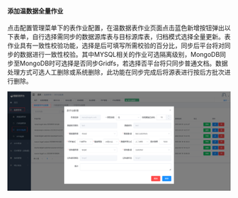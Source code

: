 

#### 			添加温数据全量作业

​	点击配置管理菜单下的表作业配置，在温数据表作业页面点击蓝色新增按钮弹出以下表单，自行选择需同步的数据源库表与目标源库表，归档模式选择全量更新。表作业具有一致性校验功能，选择是后可填写所需校验的百分比，同步后平台将对同步的数据进行一致性校验。其中MYSQL相关的作业可选隔离级别，MongoDB同步至MongoDB时可选择是否同步Gridfs，若选择否平台将只同步普通文档。数据处理方式可选人工删除或系统删除，此功能在同步完成后将源表进行按后方批次进行删除。

![image-20230621134350471](../images/image-20230621134350471.png)
